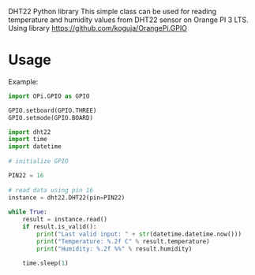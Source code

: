 DHT22 Python library
This simple class can be used for reading temperature and humidity values from DHT22 sensor on Orange PI 3 LTS. Using library https://github.com/koguja/OrangePi.GPIO

# Usage

Example:
```python
import OPi.GPIO as GPIO

GPIO.setboard(GPIO.THREE)
GPIO.setmode(GPIO.BOARD)

import dht22
import time
import datetime
 
# initialize GPIO

PIN22 = 16
 
# read data using pin 16
instance = dht22.DHT22(pin=PIN22)
 
while True:
    result = instance.read()
    if result.is_valid():
        print("Last valid input: " + str(datetime.datetime.now()))
        print("Temperature: %.2f C" % result.temperature)
        print("Humidity: %.2f %%" % result.humidity)
 
    time.sleep(1)
```    

